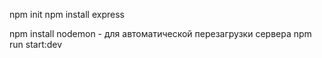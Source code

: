 npm init
npm install express

npm install nodemon - для автоматической перезагрузки сервера
npm run start:dev